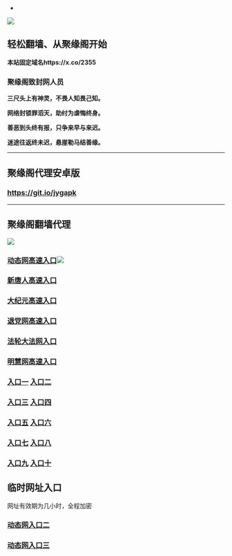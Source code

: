 * 
![](https://raw.githubusercontent.com/hao369/a/master/j.jpg)



## 轻松翻墙、从聚缘阁开始

**本站固定域名https://x.co/2355**

### 聚缘阁致封网人员

**三尺头上有神灵，不畏人知畏己知。**

**网络封锁罪滔天，助纣为虐悔终身。**

**善恶到头终有报，只争来早与来迟。**

**迷途往返终未迟，悬崖勒马结善缘。**

***



##  聚缘阁代理安卓版

### https://git.io/jygapk


***



## 聚缘阁翻墙代理 

![](https://raw.githubusercontent.com/hao369/a/master/wx2.jpg)


### [动态网高速入口](https://q6ah8h38ca.execute-api.eu-west-2.amazonaws.com/65877/?id=2)![](https://raw.githubusercontent.com/hao369/a/master/jygdl.gif)

### [新唐人高速入口](https://q6ah8h38ca.execute-api.eu-west-2.amazonaws.com/65877/?id=5)

### [大纪元高速入口](https://q6ah8h38ca.execute-api.eu-west-2.amazonaws.com/65877/?id=7)

### [退党网高速入口](https://q6ah8h38ca.execute-api.eu-west-2.amazonaws.com/65877/?id=8)

### [法轮大法网入口](https://q6ah8h38ca.execute-api.eu-west-2.amazonaws.com/65877/?id=15)

### [明慧网高速入口](https://q6ah8h38ca.execute-api.eu-west-2.amazonaws.com/65877/?id=3)

### **[入口一](http://x.co/2244)** **[入口二](http://x.co/3824)**


### **[入口三](https://s3.eu-central-1.amazonaws.com/jyg3/index.html)**  **[入口四](https://s3-ap-southeast-1.amazonaws.com/jyg4/index.html)**

### **[入口五](https://s3.ap-south-1.amazonaws.com/jyg5/index.html)**  **[入口六](https://s3-us-west-1.amazonaws.com/jyg6/index.html)**


###  **[入口七](https://s3-us-west-2.amazonaws.com/jyg7/index.html)**  **[入口八](https://s3-eu-west-1.amazonaws.com/jyg8/index.html)**


###  **[入口九](https://s3-ap-northeast-1.amazonaws.com/jyg9/index.html)**  **[入口十](https://s3.amazonaws.com/dtw/index.html)**



## 临时网址入口 

网址有效期为几小时，全程加密

### [动态网入口二](https://x.co/ddg)

### [动态网入口三](https://x.co/ddf)



